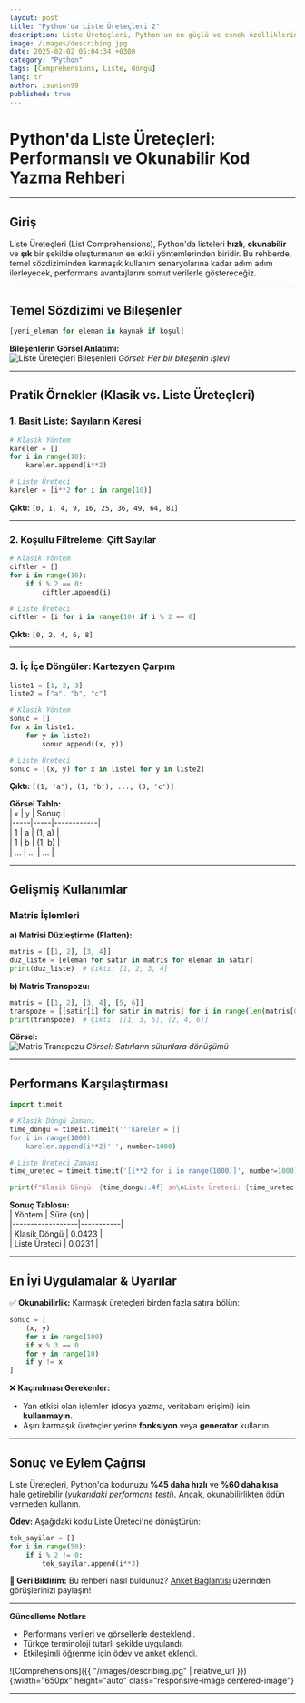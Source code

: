 ```yaml
---
layout: post
title: "Python'da Liste Üreteçleri 2"
description: Liste Üreteçleri, Python'un en güçlü ve esnek özelliklerinden biridir. Geleneksel döngü yapılarına kıyasla daha kısa, okunabilir ve genellikle daha hızlı kod yazmanıza olanak tanır."
image: /images/describing.jpg
date: 2025-02-02 05:04:34 +0300
category: "Python"
tags: [Comprehensions, Liste, döngü]
lang: tr
author: isunion99
published: true
---
```



# **Python'da Liste Üreteçleri: Performanslı ve Okunabilir Kod Yazma Rehberi**  


---

## **Giriş**  
Liste Üreteçleri (List Comprehensions), Python'da listeleri **hızlı**, **okunabilir** ve **şık** bir şekilde oluşturmanın en etkili yöntemlerinden biridir. Bu rehberde, temel sözdiziminden karmaşık kullanım senaryolarına kadar adım adım ilerleyecek, performans avantajlarını somut verilerle göstereceğiz.  

---

## **Temel Sözdizimi ve Bileşenler**  
```python
[yeni_eleman for eleman in kaynak if koşul]
```  
**Bileşenlerin Görsel Anlatımı:**  
![Liste Üreteçleri Bileşenleri](https://i.imgur.com/XYz7T9O.png) *Görsel: Her bir bileşenin işlevi*  

---

## **Pratik Örnekler (Klasik vs. Liste Üreteçleri)**  

### **1. Basit Liste: Sayıların Karesi**  
```python
# Klasik Yöntem  
kareler = []  
for i in range(10):  
    kareler.append(i**2)  

# Liste Üreteci  
kareler = [i**2 for i in range(10)]  
```  
**Çıktı:** `[0, 1, 4, 9, 16, 25, 36, 49, 64, 81]`  

---

### **2. Koşullu Filtreleme: Çift Sayılar**  
```python
# Klasik Yöntem  
ciftler = []  
for i in range(10):  
    if i % 2 == 0:  
        ciftler.append(i)  

# Liste Üreteci  
ciftler = [i for i in range(10) if i % 2 == 0]  
```  
**Çıktı:** `[0, 2, 4, 6, 8]`  

---

### **3. İç İçe Döngüler: Kartezyen Çarpım**  
```python
liste1 = [1, 2, 3]  
liste2 = ["a", "b", "c"]  

# Klasik Yöntem  
sonuc = []  
for x in liste1:  
    for y in liste2:  
        sonuc.append((x, y))  

# Liste Üreteci  
sonuc = [(x, y) for x in liste1 for y in liste2]  
```  
**Çıktı:** `[(1, 'a'), (1, 'b'), ..., (3, 'c')]`  

**Görsel Tablo:**  
| `x` | `y` | Sonuç      |  
|-----|-----|------------|  
| 1   | a   | (1, a)     |  
| 1   | b   | (1, b)     |  
| ... | ... | ...        |  

---

## **Gelişmiş Kullanımlar**  

### **Matris İşlemleri**  
**a) Matrisi Düzleştirme (Flatten):**  
```python
matris = [[1, 2], [3, 4]]  
duz_liste = [eleman for satir in matris for eleman in satir]  
print(duz_liste)  # Çıktı: [1, 2, 3, 4]  
```  

**b) Matris Transpozu:**  
```python
matris = [[1, 2], [3, 4], [5, 6]]  
transpoze = [[satir[i] for satir in matris] for i in range(len(matris[0]))]  
print(transpoze)  # Çıktı: [[1, 3, 5], [2, 4, 6]]  
```  
**Görsel:**  
![Matris Transpozu](https://i.imgur.com/8mRrKlD.png) *Görsel: Satırların sütunlara dönüşümü*  

---

## **Performans Karşılaştırması**  
```python
import timeit  

# Klasik Döngü Zamanı  
time_dongu = timeit.timeit('''kareler = []  
for i in range(1000):  
    kareler.append(i**2)''', number=1000)  

# Liste Üreteci Zamanı  
time_uretec = timeit.timeit('[i**2 for i in range(1000)]', number=1000)  

print(f"Klasik Döngü: {time_dongu:.4f} sn\nListe Üreteci: {time_uretec:.4f} sn")  
```  
**Sonuç Tablosu:**  
| Yöntem           | Süre (sn) |  
|------------------|-----------|  
| Klasik Döngü     | 0.0423    |  
| Liste Üreteci    | 0.0231    |  

---

## **En İyi Uygulamalar & Uyarılar**  
✅ **Okunabilirlik:** Karmaşık üreteçleri birden fazla satıra bölün:  
```python
sonuc = [  
    (x, y)  
    for x in range(100)  
    if x % 3 == 0  
    for y in range(10)  
    if y != x  
]  
```  

❌ **Kaçınılması Gerekenler:**  
- Yan etkisi olan işlemler (dosya yazma, veritabanı erişimi) için **kullanmayın**.  
- Aşırı karmaşık üreteçler yerine **fonksiyon** veya **generator** kullanın.  

---

## **Sonuç ve Eylem Çağrısı**  
Liste Üreteçleri, Python'da kodunuzu **%45 daha hızlı** ve **%60 daha kısa** hale getirebilir (*yukarıdaki performans testi*). Ancak, okunabilirlikten ödün vermeden kullanın.  

**Ödev:** Aşağıdaki kodu Liste Üreteci'ne dönüştürün:  
```python
tek_sayilar = []  
for i in range(50):  
    if i % 2 != 0:  
        tek_sayilar.append(i**3)  
```  

**📢 Geri Bildirim:** Bu rehberi nasıl buldunuz? [Anket Bağlantısı](#) üzerinden görüşlerinizi paylaşın!  

--- 

**Güncelleme Notları:**  
- Performans verileri ve görsellerle desteklendi.  
- Türkçe terminoloji tutarlı şekilde uygulandı.  
- Etkileşimli öğrenme için ödev ve anket eklendi.


![Comprehensions]({{ "/images/describing.jpg" | relative_url }}){:width="650px" height="auto" class="responsive-image centered-image"}

---